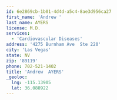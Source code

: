 ```yaml
---
id: 6e2869cb-1b01-4d4d-a5c4-8ae3d956ca27
first_name: 'Andrew '
last_name: AYERS
license: M.D.
services:
  - 'Cardiovascular Diseases'
address: '4275 Burnham Ave  Ste 220'
city: 'Las Vegas'
state: NV
zip: '89119'
phone: 702-521-1402
title: 'Andrew  AYERS'
_geoloc:
  lng: -115.13905
  lat: 36.088922
---
```


